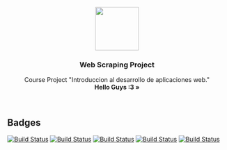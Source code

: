 <p align="center">
  <a href="#">
    <img src="http://jnyconstruction.ie/wp-content/uploads/2015/11/icon-hammer-wrench.png" width=100 height=100>
  </a>

  <h3 align="center">Web Scraping Project</h3>

  <p align="center">
    Course Project "Introduccion al desarrollo de aplicaciones web."
    <br>
    <strong>Hello Guys :3 &raquo;</strong>
  </p>
</p>
<br>

## Badges

[![Build Status](https://img.shields.io/badge/Status-Development-yellow.svg?style=flat)]()
[![Build Status](https://img.shields.io/badge/PHP-7.1.4-blue.svg?style=flat)](http://php.net/releases/7_1_4.php)
[![Build Status](https://img.shields.io/badge/Laravel-5-blue.svg?style=flat)](https://laravel.com/docs/5.0)
[![Build Status](https://img.shields.io/badge/Composer-1.4.1-blue.svg?style=flat)](https://getcomposer.org/download/)
[![Build Status](https://img.shields.io/badge/PostgreSQL-9.6.3-yellow.svg?style=flat)](https://www.postgresql.org/download/)
